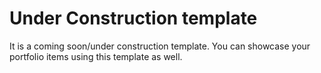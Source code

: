 # Under Construction template
It is a coming soon/under construction template. You can showcase your portfolio items using this template as well.
